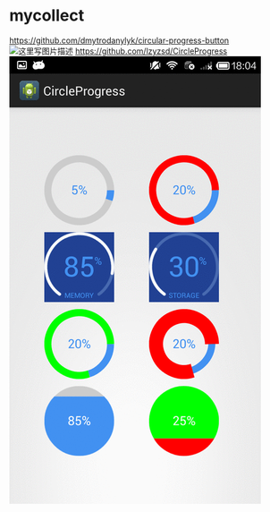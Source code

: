 # mycollect
https://github.com/dmytrodanylyk/circular-progress-button 
![这里写图片描述](https://github.com/dmytrodanylyk/circular-progress-button/raw/master/screenshots/intro.gif)
https://github.com/lzyzsd/CircleProgress
![这里写图片描述](https://raw.githubusercontent.com/lzyzsd/CircleProgress/master/demos/circle_progress.gif)

